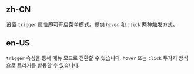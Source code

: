 ## zh-CN

设置 `trigger` 属性即可开启菜单模式。提供 `hover` 和 `click` 两种触发方式。

## en-US

`trigger` 속성을 통해 메뉴 모드로 전환할 수 있습니다. `hover` 또는 `click` 두가지 방식으로 트리거를 발동할 수 있습니다.
